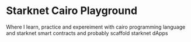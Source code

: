# Starknet Cairo Playground 

Where I learn, practice and expereiment with cairo programming language and starknet smart contracts and probably scaffold starknet dApps